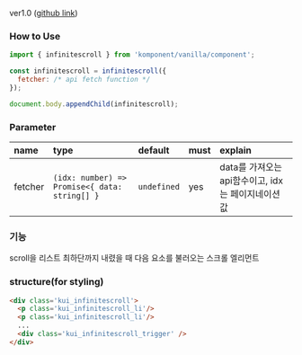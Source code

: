 ver1.0 ([github link](https://github.com/Komponent1/Komponent/tree/master/Vanilla/app/srcs/components/infinitescroll))

### How to Use

~~~javascript
import { infinitescroll } from 'komponent/vanilla/component';

const infinitescroll = infinitescroll({ 
  fetcher: /* api fetch function */
});

document.body.appendChild(infinitescroll);
~~~

### Parameter

|name|type|default|must|explain|
|:---|:---|:---|:---|:---|
|fetcher|`(idx: number) => Promise<{ data: string[] }`|`undefined`|yes|data를 가져오는 api함수이고, idx는 페이지네이션값|

### 기능
scroll을 리스트 최하단까지 내렸을 때 다음 요소를 불러오는 스크롤 엘리먼트

### structure(for styling)
```html
<div class='kui_infinitescroll'>
  <p class='kui_infinitescroll_li'/>
  <p class='kui_infinitescroll_li'/>
  ...
  <div class='kui_infinitescroll_trigger' />
</div>
```

